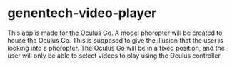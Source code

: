# genentech-video-player
This app is made for the Oculus Go. A model phoropter will be created to house the Oculus Go. This is supposed to give the illusion that the user is looking into a phoropter. The Oculus Go will be in a fixed position, and the user will only be able to select videos to play using the Oculus controller.
